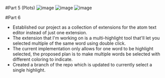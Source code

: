 #Part 5 (Plots)
![image](http://i.imgur.com/2hML2lC.png)
![image](http://i.imgur.com/C5qnS1L.png)
![image](http://i.imgur.com/0BSazA7.png)


#Part 6
- Established our project as a collection of extensions for the atom text editor instead of just one extension. 
- The extension that I'm working on is a multi-highlight tool that'll let you selected multiple of the same word using double click. 
- The current implementation only allows for one word to be highlight selected, the proposed plan is to make multiple words be selected with different coloring to indicate. 
- Created a branch of the repo which is updated to currently select a single highlight. 
